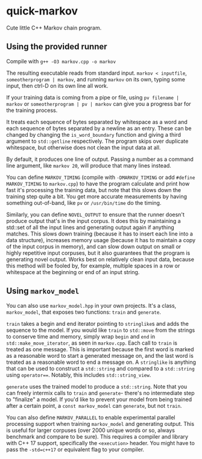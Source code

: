 # quick-markov
Cute little C++ Markov chain program.

## Using the provided runner
Compile with `g++ -O3 markov.cpp -o markov`

The resulting executable reads from standard input. `markov < inputfile`, `someotherprogram | markov`, and running `markov` on its own, typing some input, then ctrl-D on its own line all work.

If your training data is coming from a pipe or file, using `pv filename | markov` or `someotherprogram | pv | markov` can give you a progress bar for the training process.

It treats each sequence of bytes separated by whitespace as a word and each sequence of bytes separated by a newline as an entry. These can be changed by changing the `is_word_boundary` function and giving a third argument to `std::getline` respectively. The program skips over duplicate whitespace, but otherwise does not clean the input data at all.

By default, it produces one line of output. Passing a number as a command line argument, like `markov 20`, will produce that many lines instead.

You can define `MARKOV_TIMING` (compile with `-DMARKOV_TIMING` or add `#define MARKOV_TIMING` to `markov.cpp`) to have the program calculate and print how fast it's processing the training data, but note that this slows down the training step quite a bit. You get more accurate measurements by having something out-of-band, like `pv` or `/usr/bin/time` do the timing. 

Similarly, you can define `NOVEL_OUTPUT` to ensure that the runner doesn't produce output that's in the input corpus. It does this by maintaining a std::set of all the input lines and generating output again if anything matches. This slows down training (because it has to insert each line into a data structure), increases memory usage (because it has to maintain a copy of the input corpus in memory), and can slow down output on small or highly repetitive input corpuses, but it also guarantees that the program is generating novel output. Works best on relatively clean input data, because this method will be fooled by, for example, multiple spaces in a row or whitespace at the beginning or end of an input string.

## Using `markov_model`
You can also use `markov_model.hpp` in your own projects. It's a class, `markov_model`, that exposes two functions: `train` and `generate`. 

`train` takes a begin and end iterator pointing to `stringlike`s and adds the sequence to the model. If you would like `train` to `std::move` from the strings to conserve time and memory, simply wrap `begin` and `end` in `std::make_move_iterator`, as seen in `markov.cpp`. Each call to `train` is treated as one message. This is important because the first word is marked as a reasonable word to start a generated message on, and the last word is treated as a reasonable word to end a message on. A `stringlike` is anything that can be used to construct a `std::string` and compared to a `std::string` using `operator==`. Notably, this includes `std::string_view`. 

`generate` uses the trained model to produce a `std::string`. Note that you can freely intermix calls to `train` and `generate`- there's no intermediate step to "finalize" a model. If you'd like to prevent your model from being trained after a certain point, a `const markov_model` can `generate`, but not `train`. 

You can also define `MARKOV_PARALLEL` to enable experimental parallel processing support when training `markov_model` and generating output. This is useful for larger corpuses (over 2000 unique words or so, always benchmark and compare to be sure). This requires a compiler and library with C++ 17 support, specifically the `<execution>` header. You might have to pass the `-std=c++17` or equivalent flag to your compiler.

